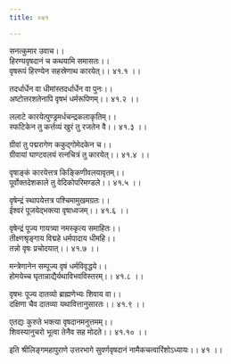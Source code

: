 ```yaml
---
title: ०४१

---
```

सनत्कुमार उवाच।।  
हिरण्यवृषदानं च कथयामि समासतः।।  
वृषरूपं हिरण्येन सहस्रेणाथ कारयेत्।। ४१.१ ।।  
  
तदर्धार्धेन वा धीमांस्तदर्धार्धेन वा पुनः।।  
अष्टोत्तरशतेनापि वृषभं धर्मरूपिणम्।। ४१.२ ।।  
  
ललाटे कारयेत्पुण्ड्रमर्धचन्द्रकलाकृतिम्।।  
स्फटिकेन तु कर्त्तव्यं खुरं तु रजतेन वै।। ४१.३ ।।  
  
ग्रीवां तु पद्मरागेण ककुद्गोमेदकेन च।।  
ग्रीवायां घाण्टवलयं रत्नचित्रं तु कारयेत्।। ४१.४ ।।  
  
वृषाङ्कं कारयेत्तत्र किङ्किणीवलयावृतम्।।  
पूर्वोक्तदेशकाले तु वेदिकोपरिमण्डले।। ४१.५ ।।  
  
वृषेन्द्रं स्थापयेत्तत्र पश्चिमामुखमग्रतः।।  
ईश्वरं पूजयेद्भक्त्या वृषाध्वजम्।। ४१.६ ।।  
  
वृषेन्द्रं पूज्य गायत्र्या नमस्कृत्य समाहितः।।  
तीक्ष्णश्रृङ्गाय विद्महे धर्मपादाय धीमहि।।  
तन्नो वृषः प्रचोदयात्।। ४१.७ ।।  
  
मन्त्रेणानेन सम्पूज्य वृषं धर्मविवृद्धये।।  
होमयेच्च घृतान्नाद्यैर्यथाविभवविस्तरम्।। ४१.८ ।।  
  
वृषभः पूज्य दातव्यो ब्राह्मणेभ्यः शिवाय वा।।  
दक्षिणा चैव दातव्या यथावित्तानुसारतः।। ४१.९ ।।  
  
एतद्यः कुरुते भक्त्या वृषदानमनुत्तमम्।।  
शिवस्यानुचरो भूत्वा तेनैव सह मोदते।। ४१.१० ।।  
  
इति श्रीलिङ्गमहापुराणे उत्तरभागे सुवर्णवृषदानं नामैकचत्वारिंशोऽध्यायः।। ४१ ।।